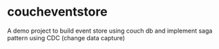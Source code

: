 # coucheventstore
A demo project to build event store using couch db and implement saga pattern using CDC (change data capture)
